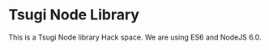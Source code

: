 Tsugi Node Library
==================

This is a Tsugi Node library Hack space.  We are using ES6 and NodeJS 6.0.

